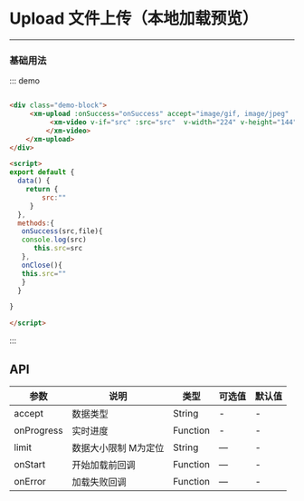# Upload 文件上传（本地加载预览）
----
### 基础用法
<div class="demo-block">
     <xm-upload :onSuccess="onSuccess" accept="image/*" :onClose="onClose">
          <xm-video v-if="src" :src="src"  v-width="224" v-height="144">
         </xm-video>
    </xm-upload>
</div>

<script>
export default {
  data() {
    return {
        src:""
     }
  },
  methods:{
   onSuccess(src,file){
   console.log(src)
      this.src=src
   },
   onClose(){
   this.src=""
   }
  }

}

</script>

::: demo
```html

<div class="demo-block">
     <xm-upload :onSuccess="onSuccess" accept="image/gif, image/jpeg" :onClose="onClose">
          <xm-video v-if="src" :src="src"  v-width="224" v-height="144">
         </xm-video>
    </xm-upload>
</div>

<script>
export default {
  data() {
    return {
        src:""
     }
  },
  methods:{
   onSuccess(src,file){
   console.log(src)
      this.src=src
   },
   onClose(){
   this.src=""
   }
  }

}

</script>

```
:::



## API

| 参数      | 说明          | 类型      | 可选值                           | 默认值  |
|---------- |-------------- |---------- |--------------------------------  |-------- |
| accept | 数据类型	 | String| -| - |
| onProgress| 实时进度 | Function | - | - |
| limit | 数据大小限制	M为定位 | String  | — | - |
| onStart | 开始加载前回调	 | Function | — | - |
| onError | 加载失败回调	 |  Function | — | - |

